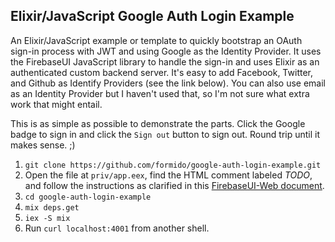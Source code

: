 Elixir/JavaScript Google Auth Login Example
-------------------------

An Elixir/JavaScript example or template to quickly bootstrap an OAuth
sign-in process with JWT and using Google as the Identity Provider. It
uses the FirebaseUI JavaScript library to handle the sign-in and uses
Elixir as an authenticated custom backend server. It's easy to add
Facebook, Twitter, and Github as Identify Providers (see the link
below). You can also use email as an Identity Provider but I haven't
used that, so I'm not sure what extra work that might entail.

This is as simple as possible to demonstrate the parts. Click the
Google badge to sign in and click the `Sign out` button to sign out.
Round trip until it makes sense. ;)

1. `git clone https://github.com/formido/google-auth-login-example.git`
2. Open the file at `priv/app.eex`, find the HTML comment labeled *TODO*,
   and follow the instructions as clarified in this
   [FirebaseUI-Web document](https://github.com/firebase/FirebaseUI-Web).
2. `cd google-auth-login-example`
3. `mix deps.get`
4. `iex -S mix`
5. Run `curl localhost:4001` from another shell.
